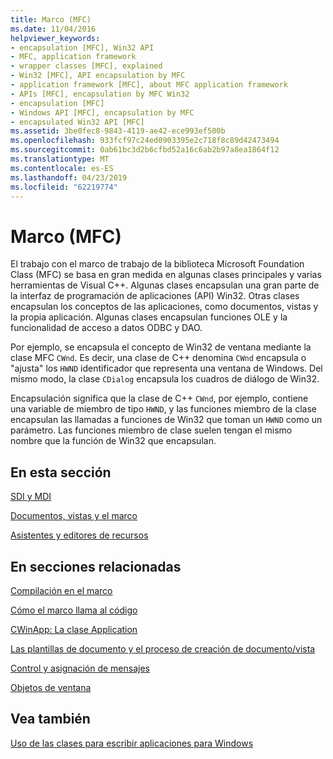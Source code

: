 ```yaml
---
title: Marco (MFC)
ms.date: 11/04/2016
helpviewer_keywords:
- encapsulation [MFC], Win32 API
- MFC, application framework
- wrapper classes [MFC], explained
- Win32 [MFC], API encapsulation by MFC
- application framework [MFC], about MFC application framework
- APIs [MFC], encapsulation by MFC Win32
- encapsulation [MFC]
- Windows API [MFC], encapsulation by MFC
- encapsulated Win32 API [MFC]
ms.assetid: 3be0fec8-9843-4119-ae42-ece993ef500b
ms.openlocfilehash: 933fcf97c24ed0903395e2c718f8c89d42473494
ms.sourcegitcommit: 0ab61bc3d2b6cfbd52a16c6ab2b97a8ea1864f12
ms.translationtype: MT
ms.contentlocale: es-ES
ms.lasthandoff: 04/23/2019
ms.locfileid: "62219774"
---
```

# <a name="framework-mfc"></a>Marco (MFC)

El trabajo con el marco de trabajo de la biblioteca Microsoft Foundation Class (MFC) se basa en gran medida en algunas clases principales y varias herramientas de Visual C++. Algunas clases encapsulan una gran parte de la interfaz de programación de aplicaciones (API) Win32. Otras clases encapsulan los conceptos de las aplicaciones, como documentos, vistas y la propia aplicación. Algunas clases encapsulan funciones OLE y la funcionalidad de acceso a datos ODBC y DAO.

Por ejemplo, se encapsula el concepto de Win32 de ventana mediante la clase MFC `CWnd`. Es decir, una clase de C++ denomina `CWnd` encapsula o "ajusta" los `HWND` identificador que representa una ventana de Windows. Del mismo modo, la clase `CDialog` encapsula los cuadros de diálogo de Win32.

Encapsulación significa que la clase de C++ `CWnd`, por ejemplo, contiene una variable de miembro de tipo `HWND`, y las funciones miembro de la clase encapsulan las llamadas a funciones de Win32 que toman un `HWND` como un parámetro. Las funciones miembro de clase suelen tengan el mismo nombre que la función de Win32 que encapsulan.

## <a name="in-this-section"></a>En esta sección

[SDI y MDI](../mfc/sdi-and-mdi.md)

[Documentos, vistas y el marco](../mfc/documents-views-and-the-framework.md)

[Asistentes y editores de recursos](../mfc/wizards-and-the-resource-editors.md)

## <a name="in-related-sections"></a>En secciones relacionadas

[Compilación en el marco](../mfc/building-on-the-framework.md)

[Cómo el marco llama al código](../mfc/how-the-framework-calls-your-code.md)

[CWinApp: La clase Application](../mfc/cwinapp-the-application-class.md)

[Las plantillas de documento y el proceso de creación de documento/vista](../mfc/document-templates-and-the-document-view-creation-process.md)

[Control y asignación de mensajes](../mfc/message-handling-and-mapping.md)

[Objetos de ventana](../mfc/window-objects.md)

## <a name="see-also"></a>Vea también

[Uso de las clases para escribir aplicaciones para Windows](../mfc/using-the-classes-to-write-applications-for-windows.md)
